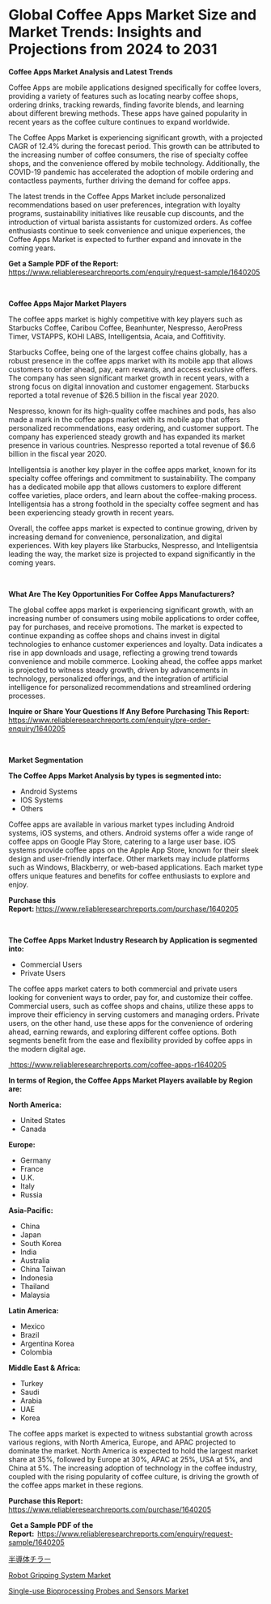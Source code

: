 <p><h1>Global Coffee Apps Market Size and Market Trends: Insights and Projections from 2024 to 2031</h1></p><p><strong>Coffee Apps Market Analysis and Latest Trends</strong></p>
<p><p>Coffee Apps are mobile applications designed specifically for coffee lovers, providing a variety of features such as locating nearby coffee shops, ordering drinks, tracking rewards, finding favorite blends, and learning about different brewing methods. These apps have gained popularity in recent years as the coffee culture continues to expand worldwide.</p><p>The Coffee Apps Market is experiencing significant growth, with a projected CAGR of 12.4% during the forecast period. This growth can be attributed to the increasing number of coffee consumers, the rise of specialty coffee shops, and the convenience offered by mobile technology. Additionally, the COVID-19 pandemic has accelerated the adoption of mobile ordering and contactless payments, further driving the demand for coffee apps.</p><p>The latest trends in the Coffee Apps Market include personalized recommendations based on user preferences, integration with loyalty programs, sustainability initiatives like reusable cup discounts, and the introduction of virtual barista assistants for customized orders. As coffee enthusiasts continue to seek convenience and unique experiences, the Coffee Apps Market is expected to further expand and innovate in the coming years.</p></p>
<p><strong>Get a Sample PDF of the Report:&nbsp;</strong> <a href="https://www.reliableresearchreports.com/enquiry/request-sample/1640205">https://www.reliableresearchreports.com/enquiry/request-sample/1640205</a></p>
<p>&nbsp;</p>
<p><strong>Coffee Apps Major Market Players</strong></p>
<p><p>The coffee apps market is highly competitive with key players such as Starbucks Coffee, Caribou Coffee, Beanhunter, Nespresso, AeroPress Timer, VSTAPPS, KOHI LABS, Intelligentsia, Acaia, and Coffitivity. </p><p>Starbucks Coffee, being one of the largest coffee chains globally, has a robust presence in the coffee apps market with its mobile app that allows customers to order ahead, pay, earn rewards, and access exclusive offers. The company has seen significant market growth in recent years, with a strong focus on digital innovation and customer engagement. Starbucks reported a total revenue of $26.5 billion in the fiscal year 2020.</p><p>Nespresso, known for its high-quality coffee machines and pods, has also made a mark in the coffee apps market with its mobile app that offers personalized recommendations, easy ordering, and customer support. The company has experienced steady growth and has expanded its market presence in various countries. Nespresso reported a total revenue of $6.6 billion in the fiscal year 2020.</p><p>Intelligentsia is another key player in the coffee apps market, known for its specialty coffee offerings and commitment to sustainability. The company has a dedicated mobile app that allows customers to explore different coffee varieties, place orders, and learn about the coffee-making process. Intelligentsia has a strong foothold in the specialty coffee segment and has been experiencing steady growth in recent years.</p><p>Overall, the coffee apps market is expected to continue growing, driven by increasing demand for convenience, personalization, and digital experiences. With key players like Starbucks, Nespresso, and Intelligentsia leading the way, the market size is projected to expand significantly in the coming years.</p></p>
<p>&nbsp;</p>
<p><strong>What Are The Key Opportunities For Coffee Apps Manufacturers?</strong></p>
<p><p>The global coffee apps market is experiencing significant growth, with an increasing number of consumers using mobile applications to order coffee, pay for purchases, and receive promotions. The market is expected to continue expanding as coffee shops and chains invest in digital technologies to enhance customer experiences and loyalty. Data indicates a rise in app downloads and usage, reflecting a growing trend towards convenience and mobile commerce. Looking ahead, the coffee apps market is projected to witness steady growth, driven by advancements in technology, personalized offerings, and the integration of artificial intelligence for personalized recommendations and streamlined ordering processes.</p></p>
<p><strong>Inquire or Share Your Questions If Any Before Purchasing This Report:</strong> <a href="https://www.reliableresearchreports.com/enquiry/pre-order-enquiry/1640205">https://www.reliableresearchreports.com/enquiry/pre-order-enquiry/1640205</a></p>
<p>&nbsp;</p>
<p><strong>Market Segmentation</strong></p>
<p><strong>The Coffee Apps Market Analysis by types is segmented into:</strong></p>
<p><ul><li>Android Systems</li><li>IOS Systems</li><li>Others</li></ul></p>
<p><p>Coffee apps are available in various market types including Android systems, iOS systems, and others. Android systems offer a wide range of coffee apps on Google Play Store, catering to a large user base. iOS systems provide coffee apps on the Apple App Store, known for their sleek design and user-friendly interface. Other markets may include platforms such as Windows, Blackberry, or web-based applications. Each market type offers unique features and benefits for coffee enthusiasts to explore and enjoy.</p></p>
<p><strong>Purchase this Report:&nbsp;</strong><a href="https://www.reliableresearchreports.com/purchase/1640205">https://www.reliableresearchreports.com/purchase/1640205</a></p>
<p>&nbsp;</p>
<p><strong>The Coffee Apps Market Industry Research by Application is segmented into:</strong></p>
<p><ul><li>Commercial Users</li><li>Private Users</li></ul></p>
<p><p>The coffee apps market caters to both commercial and private users looking for convenient ways to order, pay for, and customize their coffee. Commercial users, such as coffee shops and chains, utilize these apps to improve their efficiency in serving customers and managing orders. Private users, on the other hand, use these apps for the convenience of ordering ahead, earning rewards, and exploring different coffee options. Both segments benefit from the ease and flexibility provided by coffee apps in the modern digital age.</p></p>
<p><a href="https://www.reliableresearchreports.com/coffee-apps-r1640205">&nbsp;https://www.reliableresearchreports.com/coffee-apps-r1640205</a></p>
<p><strong>In terms of Region, the Coffee Apps Market Players available by Region are:</strong></p>
<p>
    <p> <strong> North America: </strong>
        <ul>
            <li>United States</li>
            <li>Canada</li>
        </ul>
        </p> 
    <p> <strong> Europe: </strong>
        <ul>
            <li>Germany</li>
            <li>France</li>
            <li>U.K.</li>
            <li>Italy</li>
            <li>Russia</li>
        </ul>
        </p> 
    <p> <strong> Asia-Pacific: </strong>
        <ul>
            <li>China</li>
            <li>Japan</li>
            <li>South Korea</li>
            <li>India</li>
            <li>Australia</li>
            <li>China Taiwan</li>
            <li>Indonesia</li>
            <li>Thailand</li>
            <li>Malaysia</li>
        </ul>
        </p> 
    <p> <strong> Latin America: </strong>
        <ul>
            <li>Mexico</li>
            <li>Brazil</li>
            <li>Argentina Korea</li>
            <li>Colombia</li>
        </ul>
        </p> 
    <p> <strong> Middle East & Africa: </strong>
        <ul>
            <li>Turkey</li>
            <li>Saudi</li>
            <li>Arabia</li>
            <li>UAE</li>
            <li>Korea</li>
        </ul>
    </p>
    </p>
<p><p>The coffee apps market is expected to witness substantial growth across various regions, with North America, Europe, and APAC projected to dominate the market. North America is expected to hold the largest market share at 35%, followed by Europe at 30%, APAC at 25%, USA at 5%, and China at 5%. The increasing adoption of technology in the coffee industry, coupled with the rising popularity of coffee culture, is driving the growth of the coffee apps market in these regions.</p></p>
<p><strong>Purchase this Report: </strong><a href="https://www.reliableresearchreports.com/purchase/1640205">https://www.reliableresearchreports.com/purchase/1640205</a></p>
<p>&nbsp;<strong>Get a Sample PDF of the Report:&nbsp;&nbsp;</strong><a href="https://www.reliableresearchreports.com/enquiry/request-sample/1640205">https://www.reliableresearchreports.com/enquiry/request-sample/1640205</a></p>
<p><strong></strong></p>
<p><p><a href="https://github.com/CarlieShields/Market-Research-Report-List-1/blob/main/5520462171353.md">半導体チラー</a></p><p><a href="https://github.com/AnnChovey2023/Market-Research-Report-List-1/blob/main/robot-gripping-system-market.md">Robot Gripping System Market</a></p><p><a href="https://github.com/yadanielu/Market-Research-Report-List-1/blob/main/single-use-bioprocessing-probes-and-sensors-market.md">Single-use Bioprocessing Probes and Sensors Market</a></p></p>